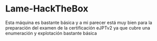 # Lame-HackTheBox
Esta máquina es bastante básica y a mi parecer está muy bien para la preparación del examen de la certificación eJPTv2 ya que cubre una enumeración y explotación bastante básica
